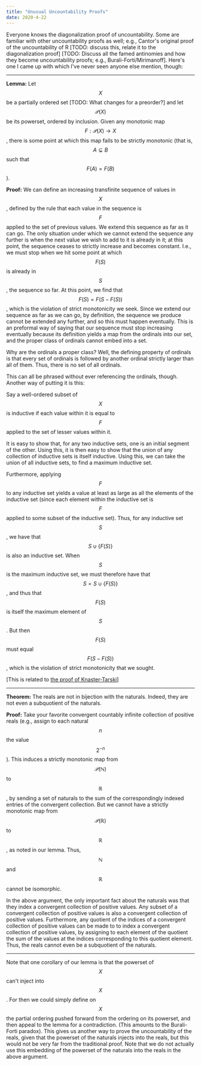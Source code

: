 ```yaml
---
title: "Unusual Uncountability Proofs"
date: 2020-4-22
---
```

Everyone knows the diagonalization proof of uncountability. Some are familiar with other uncountability proofs as well; e.g., Cantor's original proof of the uncountability of R [TODO: discuss this, relate it to the diagonalization proof] [TODO: Discuss all the famed antinomies and how they become uncountability proofs; e.g., Burali-Forti/Mirimanoff]. Here's one I came up with which I've never seen anyone else mention, though:

***

**Lemma:** Let $$X$$ be a partially ordered set [TODO: What changes for a preorder?] and let $$\mathcal{P}(X)$$ be its powerset, ordered by inclusion. Given any monotonic map $$F : \mathcal{P}(X) \to X$$, there is some point at which this map fails to be strictly monotonic (that is, $$A \subsetneq B$$ such that $$F(A) = F(B)$$).

**Proof:** We can define an increasing transfinite sequence of values in $$X$$, defined by the rule that each value in the sequence is $$F$$ applied to the set of previous values. We extend this sequence as far as it can go. The only situation under which we cannot extend the sequence any further is when the next value we wish to add to it is already in it; at this point, the sequence ceases to strictly increase and becomes constant. I.e., we must stop when we hit some point at which $$F(S)$$ is already in $$S$$, the sequence so far. At this point, we find that $$F(S) = F(S - F(S))$$, which is the violation of strict monotonicity we seek. Since we extend our sequence as far as we can go, by definition, the sequence we produce cannot be extended any further, and so this must happen eventually. This is an preformal way of saying that our sequence must stop increasing eventually because its definition yields a map from the ordinals into our set, and the proper class of ordinals cannot embed into a set.

Why are the ordinals a proper class? Well, the defining property of ordinals is that every set of ordinals is followed by another ordinal strictly larger than all of them. Thus, there is no set of all ordinals.

This can all be phrased without ever referencing the ordinals, though. Another way of putting it is this:

Say a well-ordered subset of $$X$$ is inductive if each value within it is equal to $$F$$ applied to the set of lesser values within it.

It is easy to show that, for any two inductive sets, one is an initial segment of the other. Using this, it is then easy to show that the union of any collection of inductive sets is itself inductive. Using this, we can take the union of all inductive sets, to find a maximum inductive set.

Furthermore, applying $$F$$ to any inductive set yields a value at least as large as all the elements of the inductive set (since each element within the inductive set is $$F$$ applied to some subset of the inductive set). Thus, for any inductive set $$S$$, we have that $$S \cup \{F(S)\}$$ is also an inductive set. When $$S$$ is the maximum inductive set, we must therefore have that $$S = S \cup \{F(S)\}$$, and thus that $$F(S)$$ is itself the maximum element of $$S$$. But then $$F(S)$$ must equal $$F(S - F(S))$$, which is the violation of strict monotonicity that we sought.

[This is related to [the proof of Knaster-Tarski](@/LambekKnasterTarski.md)]

***

**Theorem:** The reals are not in bijection with the naturals. Indeed, they are not even a subquotient of the naturals.

**Proof:** Take your favorite convergent countably infinite collection of positive reals (e.g., assign to each natural $$n$$ the value $$2^{-n}$$). This induces a strictly monotonic map from $$\mathcal{P}(\mathbb{N})$$ to $$\mathbb{R}$$, by sending a set of naturals to the sum of the correspondingly indexed entries of the convergent collection. But we cannot have a strictly monotonic map from $$\mathcal{P}(\mathbb{R})$$ to $$\mathbb{R}$$, as noted in our lemma. Thus, $$\mathbb{N}$$ and $$\mathbb{R}$$ cannot be isomorphic.

In the above argument, the only important fact about the naturals was that they index a convergent collection of positive values. Any subset of a convergent collection of positive values is also a convergent collection of positive values. Furthermore, any quotient of the indices of a convergent collection of positive values can be made to to index a convergent collection of positive values, by assigning to each element of the quotient the sum of the values at the indices corresponding to this quotient element. Thus, the reals cannot even be a subquotient of the naturals.

***

Note that one corollary of our lemma is that the powerset of $$X$$ can't inject into $$X$$. For then we could simply define on $$X$$ the partial ordering pushed forward from the ordering on its powerset, and then appeal to the lemma for a contradiction. (This amounts to the Burali-Forti paradox). This gives us another way to prove the uncountability of the reals, given that the powerset of the naturals injects into the reals, but this would not be very far from the traditional proof. Note that we do not actually use this embedding of the powerset of the naturals into the reals in the above argument.
